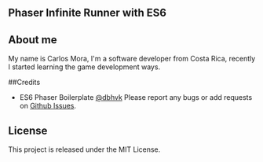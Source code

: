 ## Phaser Infinite Runner with ES6

## About me

My name is Carlos Mora, I'm a software developer from Costa Rica, recently I started learning the game development ways.

##Credits
* ES6 Phaser Boilerplate
[@dbhvk](http://twitter.com/dbhvk) 
Please report any bugs or add requests on [Github Issues](https://github.com/belohlavek/phaser-es6-boilerplate/issues).

## License

This project is released under the MIT License.